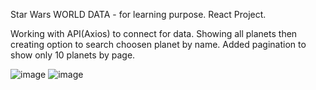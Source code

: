 Star Wars WORLD DATA - for learning purpose.
React Project.

Working with API(Axios) to connect for data. Showing all planets then creating option to search choosen planet by name.
Added pagination to show only 10 planets by page.

![image](https://user-images.githubusercontent.com/93492863/182460801-4197274e-d9e6-410b-a428-34279971d257.png)
![image](https://user-images.githubusercontent.com/93492863/182460869-4f860b39-cac5-4763-8cc3-dd66d6158da1.png)
